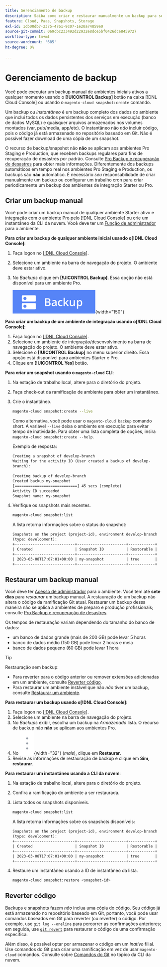 ```yaml
---
title: Gerenciamento de backup
description: Saiba como criar e restaurar manualmente um backup para seu projeto do Adobe Commerce na infraestrutura em nuvem.
feature: Cloud, Paas, Snapshots, Storage
exl-id: 1cb00db7-2375-4761-9c07-1e20a74859e0
source-git-commit: 069cbc233492d22932e8dce5bf0426dce8459727
workflow-type: tm+mt
source-wordcount: '685'
ht-degree: 0%

---
```


# Gerenciamento de backup

Você pode executar um backup manual de ambientes iniciais ativos a qualquer momento usando o **[!UICONTROL Backup]** botão na caixa [!DNL Cloud Console] ou usando o `magento-cloud snapshot:create` comando.

Um backup ou _instantâneo_ é um backup completo dos dados do ambiente que inclui todos os dados persistentes dos serviços em execução (banco de dados MySQL) e quaisquer arquivos armazenados nos volumes montados (var, pub/media, app/etc). O instantâneo não _não_ incluir código, pois o código já está armazenado no repositório baseado em Git. Não é possível fazer download de uma cópia de um snapshot.

O recurso de backup/snapshot não **não** se aplicam aos ambientes Pro Staging e Production, que recebem backups regulares para fins de recuperação de desastres por padrão. Consulte [Pro Backup e recuperação de desastres](../architecture/pro-architecture.md#backup-and-disaster-recovery) para obter mais informações. Diferentemente dos backups automáticos em tempo real nos ambientes Pro Staging e Production, os backups são **não** automático. É necessário _seu_ responsabilidade de criar manualmente um backup ou configurar um trabalho cron para criar periodicamente um backup dos ambientes de integração Starter ou Pro.

## Criar um backup manual

Você pode criar um backup manual de qualquer ambiente Starter ativo e integração com o ambiente Pro pelo [!DNL Cloud Console] ou crie um instantâneo da CLI da nuvem. Você deve ter um [Função de administrador](../project/user-access.md) para o ambiente.

**Para criar um backup de qualquer ambiente inicial usando o[!DNL Cloud Console]**:

1. Faça logon no [[!DNL Cloud Console]](https://console.adobecommerce.com).
1. Selecione um ambiente na barra de navegação do projeto. O ambiente deve estar ativo.
1. No _Backups_ clique em **[!UICONTROL Backup]**. Essa opção não está disponível para um ambiente Pro.

   ![Backup](../../assets/button-backup.png){width="150"}

**Para criar um backup de um ambiente de integração usando o[!DNL Cloud Console]**:

1. Faça logon no [[!DNL Cloud Console]](https://console.adobecommerce.com).
1. Selecione um ambiente de integração/desenvolvimento na barra de navegação do projeto. O ambiente deve estar ativo.
1. Selecione o **[!UICONTROL Backup]** no menu superior direito. Essa opção está disponível para ambientes Starter e Pro.
1. Clique em **[!UICONTROL Yes]** botão.

**Para criar um snapshot usando o `magento-cloud` CLI**:

1. Na estação de trabalho local, altere para o diretório do projeto.
1. Faça check-out da ramificação de ambiente para obter um instantâneo.
1. Crie o instantâneo.

   ```bash
   magento-cloud snapshot:create --live
   ```

   Como alternativa, você pode usar o `magento-cloud backup` comando short. A variável `--live` deixa o ambiente em execução para evitar tempo de inatividade. Para obter uma lista completa de opções, insira `magento-cloud snapshot:create --help`.

   Exemplo de resposta:

   ```terminal
   Creating a snapshot of develop-branch
   Waiting for the activity ID (User created a backup of develop-branch):
   
   Creating backup of develop-branch
   Created backup my-snapshot
   [============================] 45 secs (complete)
   Activity ID succeeded
   Snapshot name: my-snapshot
   ```

1. Verifique os snapshots mais recentes.

   ```bash
   magento-cloud snapshot:list
   ```

   A lista retorna informações sobre o status do snapshot:

   ```terminal
   Snapshots on the project (project-id), environment develop-branch (type: development):
   +---------------------------+----------------------+------------+
   | Created                   | Snapshot ID          | Restorable |
   +---------------------------+----------------------+------------+
   | 2023-03-08T17:07:01+00:00 | my-snapshot          | true       |
   +---------------------------+----------------------+------------+
   ```

## Restaurar um backup manual

Você deve ter [Acesso de administrador](../project/user-access.md) para o ambiente. Você tem até **sete dias** para _restaurar_ um backup manual. A restauração de um backup não altera o código da ramificação Git atual. Restaurar um backup dessa maneira não se aplica a ambientes de preparo e produção profissionais; consulte [Pro Backup e recuperação de desastres](../architecture/pro-architecture.md#backup-and-disaster-recovery).

Os tempos de restauração variam dependendo do tamanho do banco de dados:

- um banco de dados grande (mais de 200 GB) pode levar 5 horas
- banco de dados médio (150 GB) pode levar 2 horas e meia
- banco de dados pequeno (60 GB) pode levar 1 hora

>[!TIP]
>
>Restauração sem backup:
>
>- Para reverter para o código anterior ou remover extensões adicionadas em um ambiente, consulte [Reverter código](#roll-back-code).
>- Para restaurar um ambiente instável que não _não_ tiver um backup, consulte [Restaurar um ambiente](../development/restore-environment.md).

**Para restaurar um backup usando o[!DNL Cloud Console]**:

1. Faça logon no [[!DNL Cloud Console]](https://console.adobecommerce.com).
1. Selecione um ambiente na barra de navegação do projeto.
1. No _Backups_ exibir, escolha um backup na _Armazenado_ lista. O recurso de backup não **não** se aplicam aos ambientes Pro.
1. No ![Mais](../../assets/icon-more.png){width="32"} (_mais_), clique em **Restaurar**.
1. Revise as informações de restauração de backup e clique em **Sim, restaurar**.

**Para restaurar um instantâneo usando a CLI da nuvem**:

1. Na estação de trabalho local, altere para o diretório do projeto.
1. Confira a ramificação do ambiente a ser restaurada.
1. Lista todos os snapshots disponíveis.

   ```bash
   magento-cloud snapshot:list
   ```

   A lista retorna informações sobre os snapshots disponíveis:

   ```terminal
   Snapshots on the project (project-id), environment develop-branch (type: development):
   +---------------------------+----------------------+------------+
   | Created                   | Snapshot ID          | Restorable |
   +---------------------------+----------------------+------------+
   | 2023-03-08T17:07:01+00:00 | my-snapshot          | true       |
   +---------------------------+----------------------+------------+
   ```

1. Restaure um instantâneo usando a ID de instantâneo da lista.

   ```bash
   magento-cloud snapshot:restore <snapshot-id>
   ```

## Reverter código

Backups e snapshots fazem _não_ inclua uma cópia do código. Seu código já está armazenado no repositório baseado em Git, portanto, você pode usar comandos baseados em Git para reverter (ou reverter) o código. Por exemplo, use `git log --oneline` para percorrer as confirmações anteriores; em seguida, use [`git revert`](https://git-scm.com/docs/git-revert) para restaurar o código de uma confirmação específica.

Além disso, é possível optar por armazenar o código em um _inativo_ filial. Use comandos do Git para criar uma ramificação em vez de usar `magento-cloud` comandos. Consulte sobre [Comandos do Git](../dev-tools/cloud-cli-overview.md#git-commands) no tópico da CLI da nuvem.
